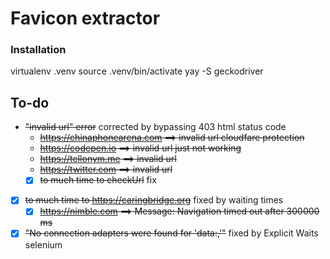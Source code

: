 # Favicon extractor

### Installation

virtualenv .venv
source .venv/bin/activate
yay -S geckodriver

## To-do

- ~~"invalid url" error~~ corrected by bypassing 403 html status code
  - ~~https://chinaphonearena.com ==> invalid url cloudfare protection~~
  - ~~https://codepen.io ==> invalid url just not working~~
  - ~~https://tellonym.me ==> invalid url~~
  - ~~https://twitter.com ==> invalid url~~
  - [x] ~~to much time to checkUrl~~ fix
- [x] ~~to much time to https://caringbridge.org~~ fixed by waiting times
  - [x] ~~https://nimble.com ==> Message: Navigation timed out after 300000 ms~~
- [x] ~~"No connection adapters were found for 'data:,'"~~ fixed by Explicit Waits selenium
